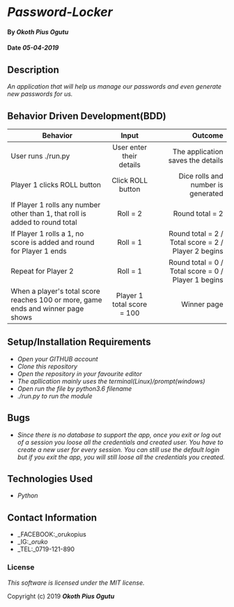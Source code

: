 # _Password-Locker_

#### By _Okoth Pius Ogutu_

#### Date _05-04-2019_

## Description

_An application that will help us manage our passwords and even generate new passwords for us._

## Behavior Driven Development(BDD)

| Behavior        | Input           | Outcome  |
| ------------- |:-------------:| -----:|
| User runs ./run.py | User enter their details | The application saves the details |
| Player 1 clicks ROLL button | Click ROLL button | Dice rolls and number is generated
| If Player 1 rolls any number other than 1, that roll is added to round total | Roll = 2 | Round total = 2 |
| If Player 1 rolls a 1, no score is added and round for Player 1 ends | Roll = 1 | Round total = 2 / Total score = 2 / Player 2 begins |
| Repeat for Player 2 | Roll = 1 | Round total = 0 / Total score = 0 / Player 1 begins |
| When a player's total score reaches 100 or more, game ends and winner page shows | Player 1 total score = 100 | Winner page |


## Setup/Installation Requirements

* _Open your GITHUB account_
* _Clone this repository_
* _Open the repository in your favourite editor_
* _The apllication mainly uses the terminal(Linux)/prompt(windows)_
* _Open run the file by python3.6 filename_
* _./run.py to run the module_


## Bugs

* _Since there is no database to support the app, once you exit or log out of a session you loose all the credentials and created user. You have to create a new user for every session. You can still use the default login but if you exit the app, you will still loose all the credentials you created._

## Technologies Used

* _Python_

## Contact Information

* _FACEBOOK:_orukopius
* _IG:__oruko_
* _TEL:_0719-121-890

### License

*This software is licensed under the MIT license.*

Copyright (c) 2019 **_Okoth Pius Ogutu_**
